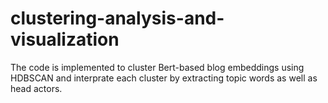 # clustering-analysis-and-visualization
The code is implemented to cluster Bert-based blog embeddings using HDBSCAN and interprate each cluster by extracting topic words as well as head actors.

